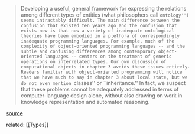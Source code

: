 >  Developing a useful, general framework for expressing the relations among different types of entities (what philosophers call ``ontology'') seems intractably difficult. The main difference between the confusion that existed ten years ago and the confusion that exists now is that now a variety of inadequate ontological theories have been embodied in a plethora of correspondingly inadequate programming languages. For example, much of the complexity of object-oriented programming languages -- and the subtle and confusing differences among contemporary object-oriented languages -- centers on the treatment of generic operations on interrelated types. Our own discussion of computational objects in chapter 3 avoids these issues entirely. Readers familiar with object-oriented programming will notice that we have much to say in chapter 3 about local state, but we do not even mention ``classes'' or ``inheritance.'' In fact, we suspect that these problems cannot be adequately addressed in terms of computer-language design alone, without also drawing on work in knowledge representation and automated reasoning.

[source](https://mitpress.mit.edu/sites/default/files/sicp/full-text/book/book-Z-H-18.html#footnote_Temp_289)

related: [[Types]]